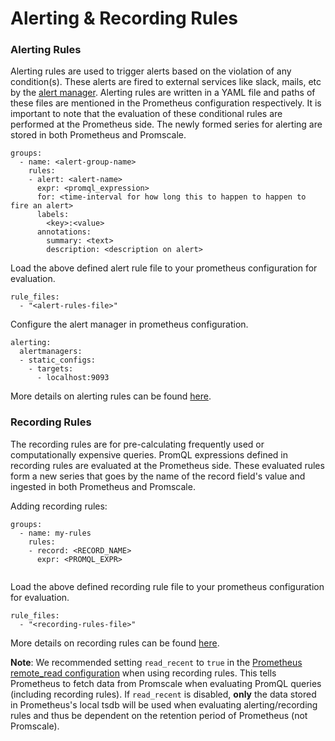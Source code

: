 # Alerting & Recording Rules

### Alerting Rules

Alerting rules are used to trigger alerts based on the violation of any condition(s). These alerts are fired to external services like slack, mails, etc by the [alert manager](https://prometheus.io/docs/alerting/latest/alertmanager/). Alerting rules are written in a YAML file and paths of these files are mentioned in the Prometheus configuration respectively. It is important to note that the evaluation of these conditional rules are performed at the Prometheus side. The newly formed series for alerting are stored in both Prometheus and Promscale.

```
groups:
  - name: <alert-group-name>
    rules:
    - alert: <alert-name>
      expr: <promql_expression>
      for: <time-interval for how long this to happen to happen to fire an alert>
      labels:
        <key>:<value>
      annotations:
        summary: <text>
        description: <description on alert>
```

Load the above defined alert rule file to your prometheus configuration for evaluation.

```
rule_files:
  - "<alert-rules-file>"
```

Configure the alert manager in prometheus configuration.

```
alerting:
  alertmanagers:
  - static_configs:
    - targets:
      - localhost:9093
```

More details on alerting rules can be found [here](https://prometheus.io/docs/prometheus/latest/configuration/alerting_rules/).


### Recording Rules

The recording rules are for pre-calculating frequently used or computationally expensive queries. PromQL expressions defined in recording rules are evaluated at the Prometheus side. These evaluated rules form a new series that goes by the name of the record field's value and ingested in both Prometheus and Promscale.

Adding recording rules:

```
groups:
  - name: my-rules
    rules:
    - record: <RECORD_NAME>
      expr: <PROMQL_EXPR>
      
```

Load the above defined recording rule file to your prometheus configuration for evaluation.

```
rule_files:
  - "<recording-rules-file>"
```

More details on recording rules can be found [here](https://prometheus.io/docs/prometheus/latest/configuration/recording_rules/).

**Note**: We recommended setting `read_recent` to `true` in the [Prometheus remote_read configuration](https://prometheus.io/docs/prometheus/latest/configuration/configuration/#remote_read) when using recording rules. This tells Prometheus to fetch data from Promscale when evaluating PromQL queries (including recording rules). If `read_recent` is disabled, **only** the data stored in Prometheus's local tsdb will be used when evaluating alerting/recording rules and thus be dependent on the retention period of Prometheus (not Promscale).